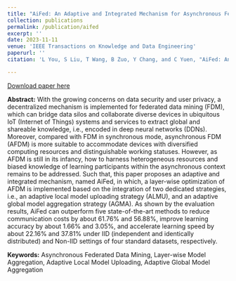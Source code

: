```yaml
---
title: "AiFed: An Adaptive and Integrated Mechanism for Asynchronous Federated Data Mining"
collection: publications
permalink: /publication/aifed
excerpt: ''
date: 2023-11-11
venue: 'IEEE Transactions on Knowledge and Data Engineering'
paperurl: ''
citation: 'L You, S Liu, T Wang, B Zuo, Y Chang, and C Yuen, "AiFed: An Adaptive and Integrated Mechanism for Asynchronous Federated Data Mining", IEEE Transactions on Knowledge and Data Engineering, Nov, 2023.'

---
```


[Download paper here]()

**Abstract:** With the growing concerns on data security and user privacy, a decentralized mechanism is implemented for federated data mining (FDM), which can bridge data silos and collaborate diverse devices in ubiquitous IoT (Internet of Things) systems and services to extract global and shareable knowledge, i.e., encoded in deep neural networks (DDNs). Moreover, compared with FDM in synchronous mode, asynchronous FDM (AFDM) is more suitable to accommodate devices with diversified computing resources and distinguishable working statuses. 
However, as AFDM is still in its infancy, how to harness heterogeneous resources and biased knowledge of learning participants within the asynchronous context remains to be addressed. Such that, this paper proposes an adaptive and integrated mechanism, named AiFed, in which, a layer-wise optimization of AFDM is implemented based on the integration of two dedicated strategies, i.e., an adaptive local model uploading strategy (ALMU), and an adaptive global model aggregation strategy (AGMA). As shown by the evaluation results, AiFed can outperform five state-of-the-art methods to reduce communication costs by about 61.76% and 56.88%, improve learning accuracy by about 1.66% and 3.05%, and accelerate learning speed by about 22.16% and 37.81% under IID (independent and identically distributed) and Non-IID settings of four standard datasets, respectively.

**Keywords:** Asynchronous Federated Data Mining, Layer-wise Model Aggregation, Adaptive Local Model Uploading, Adaptive Global Model Aggregation